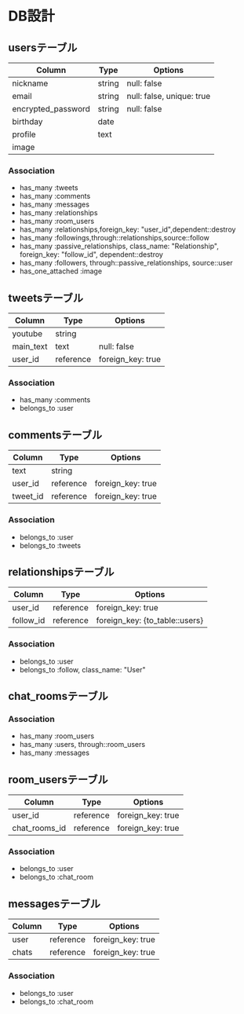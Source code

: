 # DB設計

## usersテーブル
| Column             | Type   | Options                   |
| ------------------ | ------ | ------------------------- |
| nickname           | string | null: false               |
| email              | string | null: false, unique: true |
| encrypted_password | string | null: false               |
| birthday           | date   |                           |
| profile            | text   |                           |
| image              |        |                           |

### Association
- has_many :tweets
- has_many :comments
- has_many :messages
- has_many :relationships
- has_many :room_users
- has_many :relationships,foreign_key: "user_id",dependent::destroy
- has_many :followings,through::relationships,source::follow
- has_many :passive_relationships, class_name: "Relationship", foreign_key: "follow_id", dependent::destroy
- has_many :followers, through::passive_relationships, source::user
- has_one_attached :image
<!-- - has_many :sns_authentication -->

## tweetsテーブル
| Column             | Type    | Options                   |
| ------------------ | ------- | ------------------------- |
| youtube            | string  |                           |
| main_text          | text    | null: false               |
| user_id            |reference| foreign_key: true         |

### Association
- has_many :comments
- belongs_to :user

## commentsテーブル
| Column             | Type    | Options                   |
| ------------------ | ------- | ------------------------- |
| text               | string  |                           |
| user_id            |reference| foreign_key: true         |
| tweet_id           |reference| foreign_key: true         |

### Association
- belongs_to :user
- belongs_to :tweets

## relationshipsテーブル
| Column             | Type    | Options                       |
| ------------------ | ------- | ----------------------------- |
| user_id            |reference| foreign_key: true             |
| follow_id          |reference| foreign_key: {to_table::users}|

### Association
- belongs_to :user
- belongs_to :follow, class_name: "User"

## chat_roomsテーブル

### Association
- has_many :room_users
- has_many :users, through::room_users
- has_many :messages

## room_usersテーブル
| Column             | Type    | Options                       |
| ------------------ | ------- | ----------------------------- |
| user_id            |reference| foreign_key: true             |
| chat_rooms_id      |reference| foreign_key: true             |

### Association
- belongs_to :user
- belongs_to :chat_room

## messagesテーブル
| Column             | Type    | Options                       |
| ------------------ | ------- | ----------------------------- |
| user               |reference| foreign_key: true             |
| chats              |reference| foreign_key: true             |

### Association
- belongs_to :user
- belongs_to :chat_room


<!-- ## sns_authenticationテーブル
| Column             | Type    | Options                       |
| ------------------ | ------- | ----------------------------- |
| user               |reference| foreign_key: true             |
| chats              |reference| foreign_key: true             | -->
